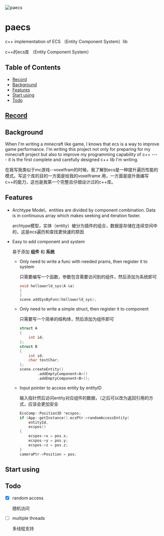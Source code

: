 

![paecs](https://hanbaoaaa.xyz/tuchuang/images/2021/06/25/paecs.png)

# paecs

c++ implementation of ECS （Entity Component System）lib

c++的ecs库 （Entity Component System）

## Table of Contents

- [Record](./records/record.md)
- [Background](#Background)
- [Features](#Features)
- [Start using](#Start-using)
- [Todo](#Todo)

## [Record](./records/record.md)

## Background

When I'm writing a minecraft like game, I knows that ecs is a way to improve game performance. I'm writing this project not only for preparing for my minecraft project but also to improve my programming capability of c++  ---- it is the first complete and carefully designed c++ lib I'm writing.

在我写我类似于mc游戏--voxelfram的时候，我了解到ecs是一种提升遍历性能的模式。写这个库的目的一方面是给我的voxelframe 用，一方面是提升我编写c++的能力，这也是我第一个完整且仔细设计过的c++库。

## Features

- Archtype Model，entities are divided by component combination. Data is in continuous array which makes seeking and iteration faster.

  archtype模型，实体（entity）被分为插件的组合，数据是存储在连续空间中的，这是ecs遍历和查找更快速的原因

- Easy to add component and system

  易于添加 **组件** 和 **系统**

  - Only need to write a func with needed prams, then register it to system
  
    只需要编写一个函数，参数包含需要访问到的组件，然后添加为系统即可
  
    ```c++
    void helloworld_sys(A &a)
    {
    }
    scene.addSysByFunc(helloworld_sys);
    ```
  
  - Only need to write a simple struct, then register it to component
  
    只需要写一个简单的结构体，然后添加为组件即可
    
    ```c++
    struct A
    {
        int id;
    };
    struct B
    {
        int id;
        char testChar;
    };
    scene.createEntity()
            .addEmptyComponent<A>()
            .addEmptyComponent<B>();
    ```
    
  - Input pointer to access entity by entityID
  
    输入指针然后访问entity对应组件的数据，（之后可以改为返回引用的方式，应该会更加安全
    
    ```c++
    EcsComp::Position3D *ecspos;
    if (App::getInstance().ecsPtr->randomAccessEntity(
        entityId,
        ecspos))
    {
        ecspos->x = pos.x;
        ecspos->y = pos.y;
        ecspos->z = pos.z;
    }
    cameraPtr->Position = pos;
    ```
    
    

## Start using

## Todo

- [x] random access

  随机访问

- [ ] multiple threads 

  多线程支持